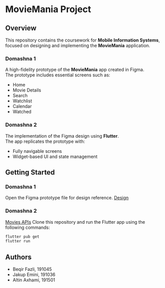 # MovieMania Project

## Overview
This repository contains the coursework for **Mobile Information Systems**, focused on designing and implementing the **MovieMania** application.

### Domashna 1
A high-fidelity prototype of the **MovieMania** app created in Figma.  
The prototype includes essential screens such as:
- Home
- Movie Details
- Search
- Watchlist
- Calendar
- Watched

### Domashna 2
The implementation of the Figma design using **Flutter**.  
The app replicates the prototype with:
- Fully navigable screens
- Widget-based UI and state management

## Getting Started

### Domashna 1
Open the Figma prototype file for design reference.
[Design](https://www.figma.com/design/yEW6DguC4swsYFOoEJqJyX/MovieMania?node-id=0-1&t=Boiz0tmU6Kq1fxNf-1)

### Domashna 2
[Movies APIs](https://rapidapi.com/collection/movie-apis)
Clone this repository and run the Flutter app using the following commands:
```bash
flutter pub get
flutter run
```
## Authors
* Beqir Fazli, 191045
* Jakup Emini, 191036
* Altin Axhami, 191501
